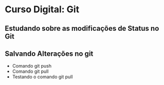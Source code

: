 # Curso Digital: Git


## Estudando sobre as modificações de Status no Git

## Salvando Alterações no git

* Comando git push
* Comando git pull
* Testando o comando git pull
